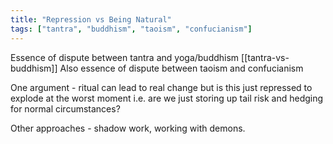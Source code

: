 ```yaml
---
title: "Repression vs Being Natural"
tags: ["tantra", "buddhism", "taoism", "confucianism"]
---
```


Essence of dispute between tantra and yoga/buddhism [[tantra-vs-buddhism]]
Also essence of dispute between taoism and confucianism

One argument - ritual can lead to real change but is this just repressed to explode at the worst moment i.e. are we just storing up tail risk and hedging for normal circumstances?

Other approaches - shadow work, working with demons.